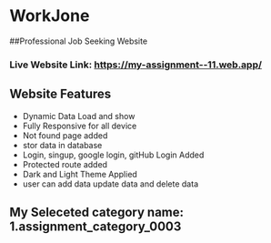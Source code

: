 # WorkJone
##Professional Job Seeking Website
 


### Live Website Link: https://my-assignment--11.web.app/

## Website Features
- Dynamic  Data Load and show
- Fully Responsive for all device
- Not found page added
- stor data in database
- Login, singup, google login, gitHub Login Added
- Protected route added
- Dark and Light Theme Applied
- user can add data update data and delete data 
  
  

## My Seleceted category name: 1.assignment_category_0003
